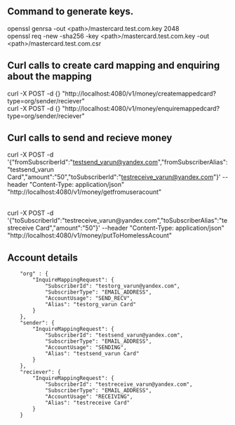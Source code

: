 <h2>Command to generate keys.</h2>

openssl genrsa -out &lt;path&gt;/mastercard.test.com.key 2048 <br>
openssl req -new -sha256 -key &lt;path&gt;/mastercard.test.com.key -out &lt;path&gt;/mastercard.test.com.csr

<h2>Curl calls to create card mapping and enquiring about the mapping</h2>
curl -X POST -d {} "http://localhost:4080/v1/money/createmappedcard?type=org/sender/reciever" <br>
curl -X POST -d {} "http://localhost:4080/v1/money/enquiremappedcard?type=org/sender/reciever"

<h2>Curl calls to send and recieve money</h2>

curl -X POST -d '{"fromSubscriberId":"testsend_varun@yandex.com","fromSubscriberAlias":"testsend_varun Card","amount":"50","toSubscriberId":"testreceive_varun@yandex.com"}' --header "Content-Type: application/json" "http://localhost:4080/v1/money/getfromuseracount"

<br>
curl -X POST -d '{"toSubscriberId":"testreceive_varun@yandex.com","toSubscriberAlias":"testreceive Card","amount":"50"}' --header "Content-Type: application/json" "http://localhost:4080/v1/money/putToHomelessAcount" 

<h2> Account details </h2>

        "org" : {
            "InquireMappingRequest": {
                "SubscriberId": "testorg_varun@yandex.com",
                "SubscriberType": "EMAIL_ADDRESS",
                "AccountUsage": "SEND_RECV",
                "Alias": "testorg_varun Card"
            }
        },
        "sender": {
            "InquireMappingRequest": {
                "SubscriberId": "testsend_varun@yandex.com",
                "SubscriberType": "EMAIL_ADDRESS",
                "AccountUsage": "SENDING",
                "Alias": "testsend_varun Card"
            }
        },
        "reciever": {
            "InquireMappingRequest": {
                "SubscriberId": "testreceive_varun@yandex.com",
                "SubscriberType": "EMAIL_ADDRESS",
                "AccountUsage": "RECEIVING",
                "Alias": "testreceive Card"
            }
        }
